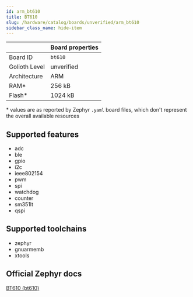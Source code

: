 ```yaml
---
id: arm_bt610
title: BT610
slug: /hardware/catalog/boards/unverified/arm_bt610
sidebar_class_name: hide-item
---
```


[//]: # (This is an auto-generated file, do not edit! Changes to it will be lost upon re-generation)



|                | Board properties     |
| -------------  | -------------------- |
| Board ID       | `bt610` |
| Golioth Level  | unverified       |
| Architecture   | ARM |
| RAM*           | 256 kB |
| Flash*         | 1024 kB |

\* values are as reported by Zephyr `.yaml` board files, which don't represent the overall available resources



## Supported features

* adc
* ble
* gpio
* i2c
* ieee802154
* pwm
* spi
* watchdog
* counter
* sm351lt
* qspi

## Supported toolchains

* zephyr
* gnuarmemb
* xtools

## Official Zephyr docs

[BT610 (bt610)](https://docs.zephyrproject.org/latest/boards/arm/bt610/doc/index.html)
